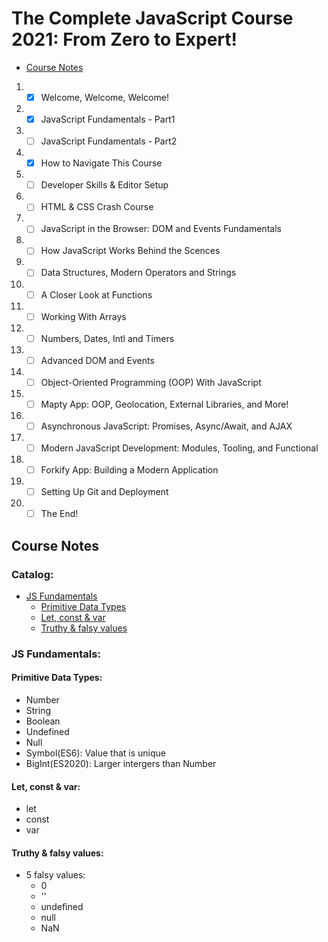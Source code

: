 # The Complete JavaScript Course 2021: From Zero to Expert!

* [Course Notes](#course-notes)

1. - [x] Welcome, Welcome, Welcome!
2. - [x] JavaScript Fundamentals - Part1
3. - [ ] JavaScript Fundamentals - Part2
4. - [x] How to Navigate This Course
5. - [ ] Developer Skills & Editor Setup
6. - [ ] HTML & CSS Crash Course
7. - [ ] JavaScript in the Browser: DOM and Events Fundamentals
8. - [ ] How JavaScript Works Behind the Scences
9. - [ ] Data Structures, Modern Operators and Strings
10. - [ ] A Closer Look at Functions
11. - [ ] Working With Arrays
12. - [ ] Numbers, Dates, Intl and Timers
13. - [ ] Advanced DOM and Events
14. - [ ] Object-Oriented Programming (OOP) With
JavaScript
15. - [ ] Mapty App: OOP, Geolocation, External
Libraries, and More!
16. - [ ] Asynchronous JavaScript: Promises,
Async/Await, and AJAX
17. - [ ] Modern JavaScript Development: Modules,
Tooling, and Functional
18. - [ ] Forkify App: Building a Modern Application
19. - [ ] Setting Up Git and Deployment
20. - [ ] The End!

## **Course Notes**
### **Catalog:**
-  [JS Fundamentals](#js-fundamentals)
    - [Primitive Data Types](#primitive-data-types)
    - [Let, const & var](#let,-const-&-var)
    - [Truthy & falsy values](#truthy-&-falsy-values)
### **JS Fundamentals:**
#### Primitive Data Types:
- Number
- String
- Boolean
- Undefined
- Null
- Symbol(ES6): Value that is unique
- BigInt(ES2020): Larger intergers than Number

#### Let, const & var:
- let
- const
- var

#### Truthy & falsy values:
- 5 falsy values:
    - 0
    - ''
    - undefined
    - null
    - NaN